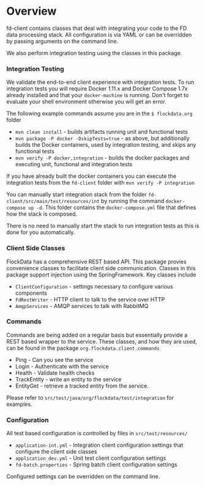 Overview
========
fd-client contains classes that deal with integrating your code to the FD data processing stack. All configuration is via YAML or can be overridden by passing arguments on the command line.

We also perform integration testing using the classes in this package.

### Integration Testing
We validate the end-to-end client experience with integration tests. To run integration tests you will require Docker 1.11.x and Docker Compose 1.7x already installed and that your `docker-machine` is running. Don't forget to evaluate your shell environment otherwise you will get an error.

The following example commands assume you are in the `$ flockdata.org` folder

* `mvn clean install` - builds artifacts running unit and functional tests
* `mvn package -P docker -DskipTests=true` - as above, but additionally builds the Docker containers, used by integration testing, and skips any functional tests
* `mvn verify -P docker,integration` - builds the docker packages and executing unit, functional and integration tests

If you have already built the docker containers you can execute the integration tests from the `fd-client` folder with `mvn verify -P integration`

You can manually start integration stack from the folder `fd-client/src/main/test/resources/int` by running the command `docker-compose up -d`. This folder contains the `docker-compose.yml` file that defines how the stack is composed.

There is no need to manually start the stack to run integration tests as this is done for you automatically.

### Client Side Classes
FlockData has a comprehensive REST based API. This package provies convenience classes to facilitate client side communication. Classes in this package support injection using the SpringFramework. Key classes include

* `ClientConfiguration` - settings necessary to configure various components
* `FdRestWriter` - HTTP client to talk to the service over HTTP
* `AmqpServices` - AMQP services to talk with RabbitMQ

### Commands
Commands are being added on a regular basis but essentially provide a REST based wrapper to the service. These classes, and how they are used, can be found in the package `org.flockdata.client.commands`

* Ping        - Can you see the service
* Login       - Authenticate with the service
* Health      - Validate health checks
* TrackEntity - write an entity to the service
* EntityGet   - retrieve a tracked entity from the service.

Please refer to `src/test/java/org/flockdata/test/integration` for examples.

### Configuration
All test based configuration is controlled by files in `src/test/resources/`

* `application-int.yml` - Integration client configuration settings that configure the client side classes
* `application_dev.yml` - Unit test client configuration settings
* `fd-batch.properties` - Spring batch client configuration settings

Configured settings can be overridden on the command line.
